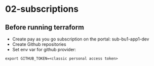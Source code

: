 # 02-subscriptions

## Before running terraform
- Create pay as you go subscription on the portal: sub-bu1-app1-dev
- Create Github repositories 
- Set env var for github provider:
```
export GITHUB_TOKEN=<classic personal access token>
```

